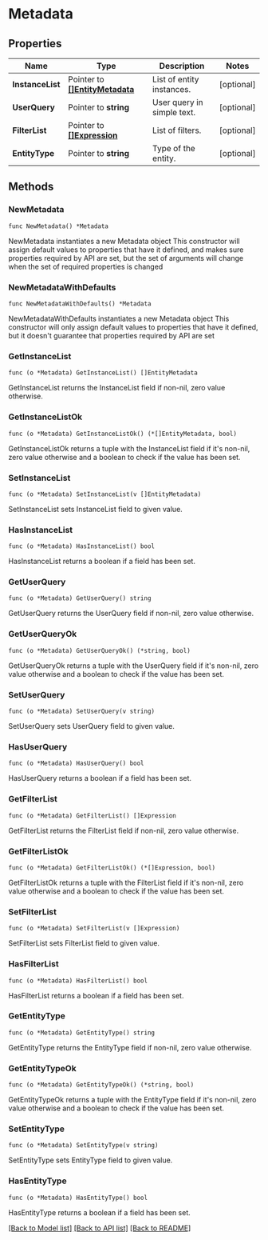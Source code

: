 # Metadata

## Properties

Name | Type | Description | Notes
------------ | ------------- | ------------- | -------------
**InstanceList** | Pointer to [**[]EntityMetadata**](EntityMetadata.md) | List of entity instances. | [optional] 
**UserQuery** | Pointer to **string** | User query in simple text. | [optional] 
**FilterList** | Pointer to [**[]Expression**](Expression.md) | List of filters. | [optional] 
**EntityType** | Pointer to **string** | Type of the entity. | [optional] 

## Methods

### NewMetadata

`func NewMetadata() *Metadata`

NewMetadata instantiates a new Metadata object
This constructor will assign default values to properties that have it defined,
and makes sure properties required by API are set, but the set of arguments
will change when the set of required properties is changed

### NewMetadataWithDefaults

`func NewMetadataWithDefaults() *Metadata`

NewMetadataWithDefaults instantiates a new Metadata object
This constructor will only assign default values to properties that have it defined,
but it doesn't guarantee that properties required by API are set

### GetInstanceList

`func (o *Metadata) GetInstanceList() []EntityMetadata`

GetInstanceList returns the InstanceList field if non-nil, zero value otherwise.

### GetInstanceListOk

`func (o *Metadata) GetInstanceListOk() (*[]EntityMetadata, bool)`

GetInstanceListOk returns a tuple with the InstanceList field if it's non-nil, zero value otherwise
and a boolean to check if the value has been set.

### SetInstanceList

`func (o *Metadata) SetInstanceList(v []EntityMetadata)`

SetInstanceList sets InstanceList field to given value.

### HasInstanceList

`func (o *Metadata) HasInstanceList() bool`

HasInstanceList returns a boolean if a field has been set.

### GetUserQuery

`func (o *Metadata) GetUserQuery() string`

GetUserQuery returns the UserQuery field if non-nil, zero value otherwise.

### GetUserQueryOk

`func (o *Metadata) GetUserQueryOk() (*string, bool)`

GetUserQueryOk returns a tuple with the UserQuery field if it's non-nil, zero value otherwise
and a boolean to check if the value has been set.

### SetUserQuery

`func (o *Metadata) SetUserQuery(v string)`

SetUserQuery sets UserQuery field to given value.

### HasUserQuery

`func (o *Metadata) HasUserQuery() bool`

HasUserQuery returns a boolean if a field has been set.

### GetFilterList

`func (o *Metadata) GetFilterList() []Expression`

GetFilterList returns the FilterList field if non-nil, zero value otherwise.

### GetFilterListOk

`func (o *Metadata) GetFilterListOk() (*[]Expression, bool)`

GetFilterListOk returns a tuple with the FilterList field if it's non-nil, zero value otherwise
and a boolean to check if the value has been set.

### SetFilterList

`func (o *Metadata) SetFilterList(v []Expression)`

SetFilterList sets FilterList field to given value.

### HasFilterList

`func (o *Metadata) HasFilterList() bool`

HasFilterList returns a boolean if a field has been set.

### GetEntityType

`func (o *Metadata) GetEntityType() string`

GetEntityType returns the EntityType field if non-nil, zero value otherwise.

### GetEntityTypeOk

`func (o *Metadata) GetEntityTypeOk() (*string, bool)`

GetEntityTypeOk returns a tuple with the EntityType field if it's non-nil, zero value otherwise
and a boolean to check if the value has been set.

### SetEntityType

`func (o *Metadata) SetEntityType(v string)`

SetEntityType sets EntityType field to given value.

### HasEntityType

`func (o *Metadata) HasEntityType() bool`

HasEntityType returns a boolean if a field has been set.


[[Back to Model list]](../README.md#documentation-for-models) [[Back to API list]](../README.md#documentation-for-api-endpoints) [[Back to README]](../README.md)


